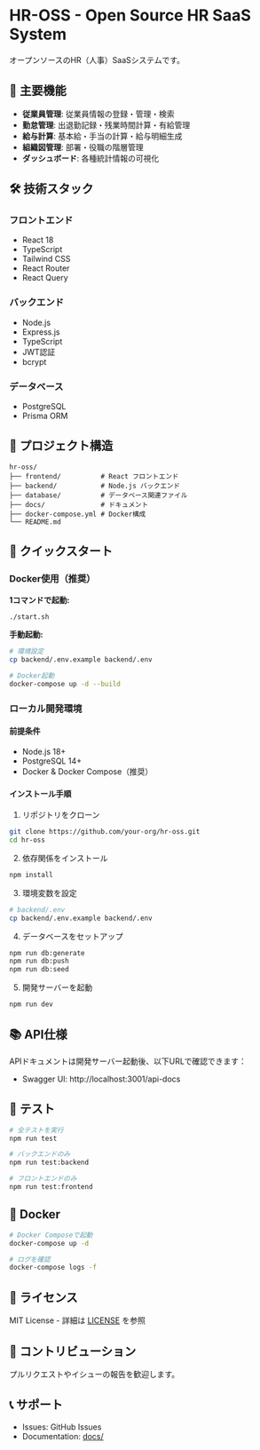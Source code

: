 # HR-OSS - Open Source HR SaaS System

オープンソースのHR（人事）SaaSシステムです。

## 🚀 主要機能

- **従業員管理**: 従業員情報の登録・管理・検索
- **勤怠管理**: 出退勤記録・残業時間計算・有給管理
- **給与計算**: 基本給・手当の計算・給与明細生成
- **組織図管理**: 部署・役職の階層管理
- **ダッシュボード**: 各種統計情報の可視化

## 🛠 技術スタック

### フロントエンド
- React 18
- TypeScript
- Tailwind CSS
- React Router
- React Query

### バックエンド
- Node.js
- Express.js
- TypeScript
- JWT認証
- bcrypt

### データベース
- PostgreSQL
- Prisma ORM

## 📁 プロジェクト構造

```
hr-oss/
├── frontend/          # React フロントエンド
├── backend/           # Node.js バックエンド
├── database/          # データベース関連ファイル
├── docs/              # ドキュメント
├── docker-compose.yml # Docker構成
└── README.md
```

## 🚀 クイックスタート

### Docker使用（推奨）

**1コマンドで起動:**
```bash
./start.sh
```

**手動起動:**
```bash
# 環境設定
cp backend/.env.example backend/.env

# Docker起動
docker-compose up -d --build
```

### ローカル開発環境

#### 前提条件
- Node.js 18+
- PostgreSQL 14+
- Docker & Docker Compose（推奨）

#### インストール手順

1. リポジトリをクローン
```bash
git clone https://github.com/your-org/hr-oss.git
cd hr-oss
```

2. 依存関係をインストール
```bash
npm install
```

3. 環境変数を設定
```bash
# backend/.env
cp backend/.env.example backend/.env
```

4. データベースをセットアップ
```bash
npm run db:generate
npm run db:push
npm run db:seed
```

5. 開発サーバーを起動
```bash
npm run dev
```

## 📚 API仕様

APIドキュメントは開発サーバー起動後、以下URLで確認できます：
- Swagger UI: http://localhost:3001/api-docs

## 🧪 テスト

```bash
# 全テストを実行
npm run test

# バックエンドのみ
npm run test:backend

# フロントエンドのみ
npm run test:frontend
```

## 🐳 Docker

```bash
# Docker Composeで起動
docker-compose up -d

# ログを確認
docker-compose logs -f
```

## 📄 ライセンス

MIT License - 詳細は [LICENSE](LICENSE) を参照

## 🤝 コントリビューション

プルリクエストやイシューの報告を歓迎します。

## 📞 サポート

- Issues: GitHub Issues
- Documentation: [docs/](docs/)